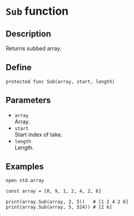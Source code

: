 # ``Sub`` function

## Description
Returns subbed array.

## Define
```
protected func Sub(array, start, length)
```

## Parameters
+ ``array`` <br>
Array.
+ ``start`` <br>
Start index of take.
+ ``length`` <br>
Length.

## Examples
```
open std.array

const array = [0, 9, 1, 2, 4, 2, 6]

print(array.Sub(array, 2, 5))   # [1 2 4 2 6]
print(array.Sub(array, 5, 524)) # [2 6]
```
